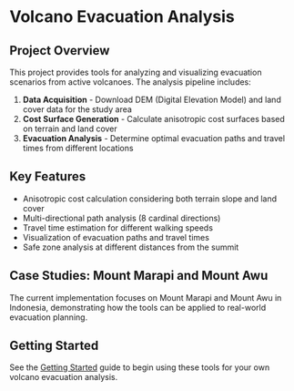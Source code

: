 # Volcano Evacuation Analysis



## Project Overview

This project provides tools for analyzing and visualizing evacuation scenarios from active volcanoes. The analysis pipeline includes:

1. **Data Acquisition** - Download DEM (Digital Elevation Model) and land cover data for the study area
2. **Cost Surface Generation** - Calculate anisotropic cost surfaces based on terrain and land cover
3. **Evacuation Analysis** - Determine optimal evacuation paths and travel times from different locations

## Key Features

- Anisotropic cost calculation considering both terrain slope and land cover
- Multi-directional path analysis (8 cardinal directions)
- Travel time estimation for different walking speeds
- Visualization of evacuation paths and travel times
- Safe zone analysis at different distances from the summit

## Case Studies: Mount Marapi and Mount Awu

The current implementation focuses on Mount Marapi and Mount Awu in Indonesia, demonstrating how the tools can be applied to real-world evacuation planning.

## Getting Started

See the [Getting Started](getting-started.md) guide to begin using these tools for your own volcano evacuation analysis.